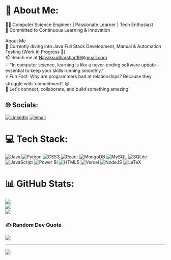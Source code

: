 # 💫 About Me:
👨‍💻 Computer Science Engineer | Passionate Learner | Tech Enthusiast<br>🚀 Committed to Continuous Learning & Innovation<br><br>About Me<br>🌱 Currently diving into Java Full Stack Development, Manual & Automation Testing (Work in Progress 🚀)<br>📫 Reach me at Nayaksudharshan19@gmail.com<br>💡 "In computer science, learning is like a never-ending software update – essential to keep your skills running smoothly."<br>⚡ Fun Fact: Why are programmers bad at relationships? Because they struggle with ‘commitment’! 😆<br>📌 Let's connect, collaborate, and build something amazing!


## 🌐 Socials:
[![LinkedIn](https://img.shields.io/badge/LinkedIn-%230077B5.svg?logo=linkedin&logoColor=white)](https://linkedin.com/in/https://www.linkedin.com/in/sudharshan-nayak) [![email](https://img.shields.io/badge/Email-D14836?logo=gmail&logoColor=white)](mailto:nayaksudharshan19@gmail.com) 

# 💻 Tech Stack:
![Java](https://img.shields.io/badge/java-%23ED8B00.svg?style=for-the-badge&logo=openjdk&logoColor=white) ![Python](https://img.shields.io/badge/python-3670A0?style=for-the-badge&logo=python&logoColor=ffdd54) ![CSS3](https://img.shields.io/badge/css3-%231572B6.svg?style=for-the-badge&logo=css3&logoColor=white) ![React](https://img.shields.io/badge/react-%2320232a.svg?style=for-the-badge&logo=react&logoColor=%2361DAFB) ![MongoDB](https://img.shields.io/badge/MongoDB-%234ea94b.svg?style=for-the-badge&logo=mongodb&logoColor=white) ![MySQL](https://img.shields.io/badge/mysql-4479A1.svg?style=for-the-badge&logo=mysql&logoColor=white) ![SQLite](https://img.shields.io/badge/sqlite-%2307405e.svg?style=for-the-badge&logo=sqlite&logoColor=white) ![JavaScript](https://img.shields.io/badge/javascript-%23323330.svg?style=for-the-badge&logo=javascript&logoColor=%23F7DF1E) ![Power Bi](https://img.shields.io/badge/power_bi-F2C811?style=for-the-badge&logo=powerbi&logoColor=black) ![HTML5](https://img.shields.io/badge/html5-%23E34F26.svg?style=for-the-badge&logo=html5&logoColor=white) ![Vercel](https://img.shields.io/badge/vercel-%23000000.svg?style=for-the-badge&logo=vercel&logoColor=white) ![NodeJS](https://img.shields.io/badge/node.js-6DA55F?style=for-the-badge&logo=node.js&logoColor=white) ![LaTeX](https://img.shields.io/badge/latex-%23008080.svg?style=for-the-badge&logo=latex&logoColor=white)
# 📊 GitHub Stats:
![](https://github-readme-stats.vercel.app/api?username=ItzSudharshan&theme=gotham&hide_border=false&include_all_commits=true&count_private=false)<br/>
![](https://github-readme-streak-stats.herokuapp.com/?user=ItzSudharshan&theme=gotham&hide_border=false)<br/>
![](https://github-readme-stats.vercel.app/api/top-langs/?username=ItzSudharshan&theme=gotham&hide_border=false&include_all_commits=true&count_private=false&layout=compact)

### ✍️ Random Dev Quote
![](https://quotes-github-readme.vercel.app/api?type=vetical&theme=gruvbox)

---
[![](https://visitcount.itsvg.in/api?id=ItzSudharshan&icon=0&color=0)](https://visitcount.itsvg.in)

<!-- Proudly created with GPRM ( https://gprm.itsvg.in ) -->
